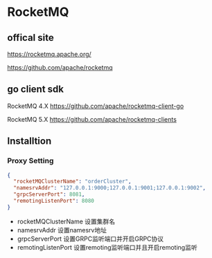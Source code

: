 # RocketMQ

## offical site
https://rocketmq.apache.org/    

https://github.com/apache/rocketmq

## go client sdk

RocketMQ 4.X https://github.com/apache/rocketmq-client-go   

RocketMQ 5.X https://github.com/apache/rocketmq-clients


## Installtion


### Proxy Setting
```json
{
  "rocketMQClusterName": "orderCluster",
  "namesrvAddr": "127.0.0.1:9000;127.0.0.1:9001;127.0.0.1:9002",
  "grpcServerPort": 8081, 
  "remotingListenPort": 8080
}
```
- rocketMQClusterName 设置集群名
- namesrvAddr 设置namesrv地址
- grpcServerPort 设置GRPC监听端口并开启GRPC协议
- remotingListenPort 设置remoting监听端口并且开启remoting监听
